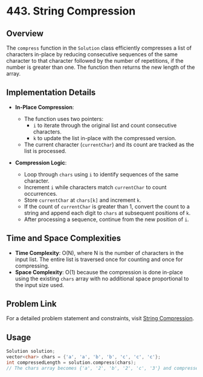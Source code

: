 # 443. String Compression

## Overview
The `compress` function in the `Solution` class efficiently compresses a list of characters in-place by reducing consecutive sequences of the same character to that character followed by the number of repetitions, if the number is greater than one. The function then returns the new length of the array.

## Implementation Details
- **In-Place Compression**:
  - The function uses two pointers:
    - `i` to iterate through the original list and count consecutive characters.
    - `k` to update the list in-place with the compressed version.
  - The current character (`currentChar`) and its count are tracked as the list is processed.

- **Compression Logic**:
  - Loop through `chars` using `i` to identify sequences of the same character.
  - Increment `i` while characters match `currentChar` to count occurrences.
  - Store `currentChar` at `chars[k]` and increment `k`.
  - If the count of `currentChar` is greater than 1, convert the count to a string and append each digit to `chars` at subsequent positions of `k`.
  - After processing a sequence, continue from the new position of `i`.

## Time and Space Complexities
- **Time Complexity**: O(N), where N is the number of characters in the input list. The entire list is traversed once for counting and once for compressing.
- **Space Complexity**: O(1) because the compression is done in-place using the existing `chars` array with no additional space proportional to the input size used.

## Problem Link
For a detailed problem statement and constraints, visit [String Compression](https://leetcode.com/problems/string-compression/).

## Usage
```cpp
Solution solution;
vector<char> chars = {'a', 'a', 'b', 'b', 'c', 'c', 'c'};
int compressedLength = solution.compress(chars);
// The chars array becomes {'a', '2', 'b', '2', 'c', '3'} and compressedLength is 6
